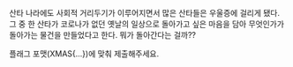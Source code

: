 산타 나라에도 사회적 거리두기가 이루어지면서 많은 산타들은 우울증에 걸리게 됐다.
그 중 한 산타가 코로나가 없던 옛날의 일상으로 돌아가고 싶은 마음을 담아
무엇인가가 돌아가는 물건을 만들었다고 한다. 뭐가 돌아간다는 걸까??

플래그 포맷(XMAS{…})에 맞춰 제출해주세요.